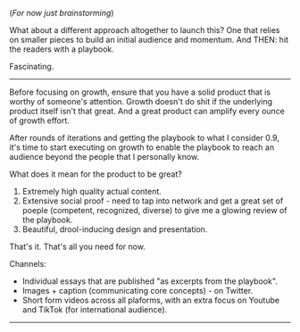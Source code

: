 (*For now just brainstorming*)

What about a different approach altogether to launch this? One that relies on smaller pieces to build an initial audience and momentum. And THEN: hit the readers with a playbook.

Fascinating.

---

Before focusing on growth, ensure that you have a solid product that is worthy of someone's attention. Growth doesn't do shit if the underlying product itself isn't that great. And a great product can amplify every ounce of growth effort.

After rounds of iterations and getting the playbook to what I consider 0.9, it's time to start executing on growth to enable the playbook to reach an audience beyond the people that I personally know.

What does it mean for the product to be great?
1. Extremely high quality actual content.
2. Extensive social proof - need to tap into network and get a great set of poeple (competent, recognized, diverse) to give me a glowing review of the playbook.
3. Beautiful, drool-inducing design and presentation.

That's it. That's all you need for now.

Channels:
- Individual essays that are published "as excerpts from the playbook". 
- Images + caption (communicating core concepts) - on Twitter.
- Short form videos across all plaforms, with an extra focus on Youtube and TikTok (for international audience).

---



